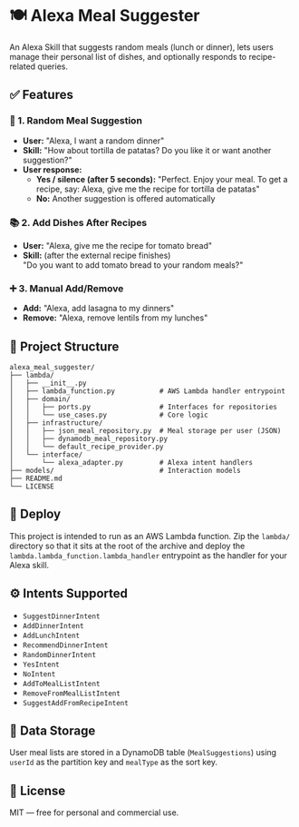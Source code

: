 # 🍽️ Alexa Meal Suggester

An Alexa Skill that suggests random meals (lunch or dinner), lets users manage their personal list of dishes, and optionally responds to recipe-related queries.

## ✅ Features

### 🎲 1. Random Meal Suggestion

- **User:** "Alexa, I want a random dinner"
- **Skill:** "How about tortilla de patatas? Do you like it or want another suggestion?"
- **User response:**
  - **Yes / silence (after 5 seconds):** "Perfect. Enjoy your meal. To get a recipe, say: Alexa, give me the recipe for tortilla de patatas"
  - **No:** Another suggestion is offered automatically

### 📚 2. Add Dishes After Recipes

- **User:** "Alexa, give me the recipe for tomato bread"
- **Skill:** (after the external recipe finishes)  
  "Do you want to add tomato bread to your random meals?"

### ➕ 3. Manual Add/Remove

- **Add:** "Alexa, add lasagna to my dinners"
- **Remove:** "Alexa, remove lentils from my lunches"

## 📁 Project Structure

```
alexa_meal_suggester/
├── lambda/
│   ├── __init__.py
│   ├── lambda_function.py           # AWS Lambda handler entrypoint
│   ├── domain/
│   │   ├── ports.py                 # Interfaces for repositories
│   │   └── use_cases.py             # Core logic
│   ├── infrastructure/
│   │   ├── json_meal_repository.py  # Meal storage per user (JSON)
│   │   ├── dynamodb_meal_repository.py
│   │   └── default_recipe_provider.py
│   └── interface/
│       └── alexa_adapter.py         # Alexa intent handlers
├── models/                          # Interaction models
├── README.md
└── LICENSE
```

## 🚀 Deploy

This project is intended to run as an AWS Lambda function. Zip the `lambda/`
directory so that it sits at the root of the archive and deploy the
`lambda.lambda_function.lambda_handler` entrypoint as the handler for your
Alexa skill.

## ⚙️ Intents Supported

- `SuggestDinnerIntent`
- `AddDinnerIntent`
- `AddLunchIntent`
- `RecommendDinnerIntent`
- `RandomDinnerIntent`
- `YesIntent`
- `NoIntent`
- `AddToMealListIntent`
- `RemoveFromMealListIntent`
- `SuggestAddFromRecipeIntent`

## 💾 Data Storage

User meal lists are stored in a DynamoDB table (`MealSuggestions`) using `userId` as
the partition key and `mealType` as the sort key.

## 📘 License

MIT — free for personal and commercial use.

